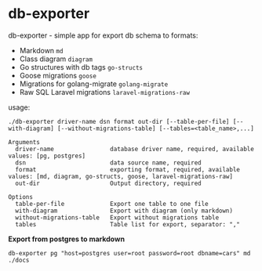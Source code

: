 # db-exporter

db-exporter - simple app for export db schema to formats:
* Markdown `md`
* Class diagram `diagram`
* Go structures with db tags `go-structs`
* Goose migrations `goose`
* Migrations for golang-migrate `golang-migrate`
* Raw SQL Laravel migrations `laravel-migrations-raw`

usage:
```text
./db-exporter driver-name dsn format out-dir [--table-per-file] [--with-diagram] [--without-migrations-table] [--tables=<table_name>,...]

Arguments
  driver-name                database driver name, required, available values: [pg, postgres]
  dsn                        data source name, required
  format                     exporting format, required, available values: [md, diagram, go-structs, goose, laravel-migrations-raw]
  out-dir                    Output directory, required

Options
  table-per-file             Export one table to one file
  with-diagram               Export with diagram (only markdown)
  without-migrations-table   Export without migrations table
  tables                     Table list for export, separator: ","
```

**Export from postgres to markdown**

```db-exporter pg "host=postgres user=root password=root dbname=cars" md ./docs```

